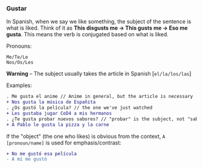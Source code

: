 ### Gustar
In Spanish, when we say we like something, the subject of the sentence is what is liked. Think of it as **This disgusts me → This
gusts me → Eso me gusta**. This means the verb is conjugated based on what is liked.

Pronouns:
```
Me/Te/Le
Nos/Os/Les
```

**Warning** – The subject usually takes the article in Spanish [`el/la/los/las`]

Examples:
```diff
. Me gusta el anime // Anime in general, but the article is necessary
+ Nos gusta la música de Españita
. ¿Os gustó la película? // the one we've just watched
+ Les gustaba jugar CoD4 a mis hermanos
. ¿Te gusta probar nuevos sabores? // "probar" is the subject, not "sabores", thus singular
+ A Pablo le gusta la pizza y la carne
```


If the "object" (the one who likes) is obvious from the context, `A [pronoun/name]` is used for emphasis/contrast:
```diff
+ No me gustó esa película
- A mí me gustó
```

